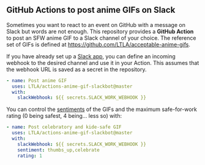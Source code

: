 ## GitHub Actions to post anime GIFs on Slack

Sometimes you want to react to an event on GitHub with a message on Slack but words are not enough.
This repository provides a **GitHub Action** to post an SFW anime GIF to a Slack channel of your choice.
The reference set of GIFs is defined at https://github.com/LTLA/acceptable-anime-gifs.

If you have already set up a [Slack app](https://api.slack.com/apps),
you can define an incoming webhook to the desired channel and use it in your Action.
This assumes that the webhook URL is saved as a secret in the repository.

```yaml
- name: Post anime GIF 
  uses: LTLA/actions-anime-gif-slackbot@master
  with:
    slackWebhook: ${{ secrets.SLACK_WORK_WEBHOOK }}
```

You can control the [sentiments](https://ltla.github.io/acceptable-anime-gifs/sentiment/) of the GIFs
and the maximum safe-for-work rating (0 being safest, 4 being... less so) with:

```yaml
- name: Post celebratory and kide-safe GIF 
  uses: LTLA/actions-anime-gif-slackbot@master
  with:
    slackWebhook: ${{ secrets.SLACK_WORK_WEBHOOK }}
    sentiment: thumbs_up,celebrate
    rating: 1
```
